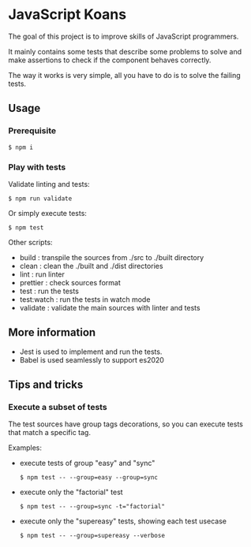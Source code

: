 # JavaScript Koans

The goal of this project is to improve skills of JavaScript programmers.

It mainly contains some tests that describe some problems to solve and make assertions to check if the component behaves correctly.

The way it works is very simple, all you have to do is to solve the failing tests.

## Usage

### Prerequisite

```shell
$ npm i
```

### Play with tests

Validate linting and tests:

```shell
$ npm run validate
```

Or simply execute tests:

```shell
$ npm test
```

Other scripts:

- build : transpile the sources from ./src to ./built directory
- clean : clean the ./built and ./dist directories
- lint : run linter
- prettier : check sources format
- test : run the tests
- test:watch : run the tests in watch mode
- validate : validate the main sources with linter and tests

## More information

- Jest is used to implement and run the tests.
- Babel is used seamlessly to support es2020

## Tips and tricks

### Execute a subset of tests

The test sources have group tags decorations, so you can execute tests that match a specific tag.

Examples:

- execute tests of group "easy" and "sync"

  ```shell
  $ npm test -- --group=easy --group=sync
  ```

- execute only the "factorial" test

  ```shell
  $ npm test -- --group=sync -t="factorial"
  ```

- execute only the "supereasy" tests, showing each test usecase

  ```shell
  $ npm test -- --group=supereasy --verbose
  ```

